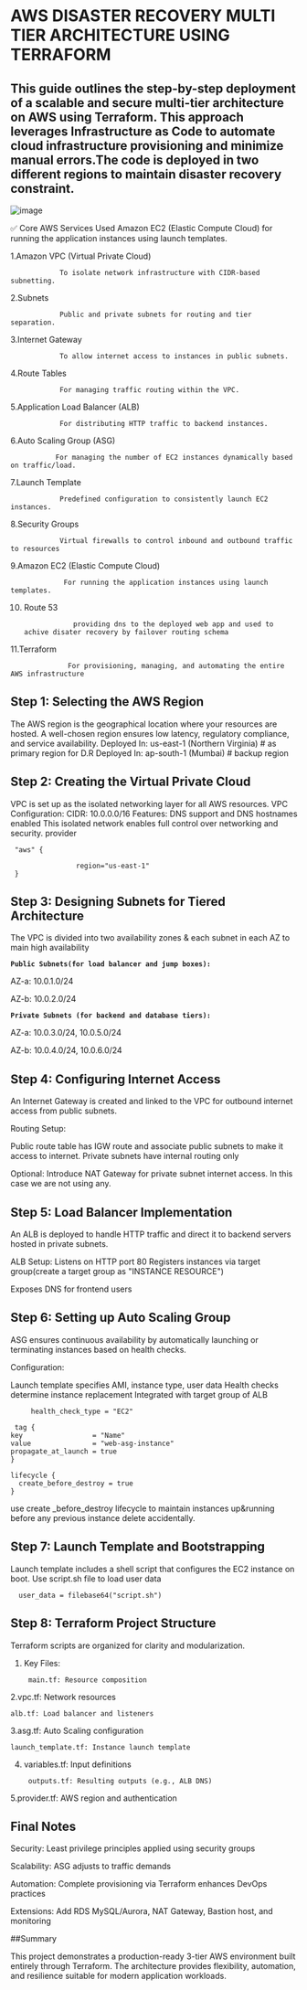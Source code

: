 # AWS DISASTER RECOVERY MULTI TIER ARCHITECTURE USING TERRAFORM
## This guide outlines the step-by-step deployment of a scalable and secure multi-tier architecture on AWS using Terraform. This approach leverages Infrastructure as Code to automate cloud infrastructure provisioning and minimize manual errors.The code is deployed in two different regions to maintain disaster recovery constraint.

![image](https://github.com/user-attachments/assets/74773078-f5d1-4f05-9387-32da616a6107)

✅ Core AWS Services Used
Amazon EC2 (Elastic Compute Cloud) for running the application instances using launch templates.

1.Amazon VPC (Virtual Private Cloud)

                To isolate network infrastructure with CIDR-based subnetting.
2.Subnets

                Public and private subnets for routing and tier separation.
3.Internet Gateway
 
                To allow internet access to instances in public subnets.
4.Route Tables

                For managing traffic routing within the VPC.
5.Application Load Balancer (ALB)

                For distributing HTTP traffic to backend instances.
6.Auto Scaling Group (ASG)

               For managing the number of EC2 instances dynamically based on traffic/load.
7.Launch Template

                Predefined configuration to consistently launch EC2 instances.
8.Security Groups

                Virtual firewalls to control inbound and outbound traffic to resources
9.Amazon EC2 (Elastic Compute Cloud)

                 For running the application instances using launch templates.
10. Route 53
    
                    providing dns to the deployed web app and used to achive disater recovery by failover routing schema  
11.Terraform

                  For provisioning, managing, and automating the entire AWS infrastructure
## Step 1: Selecting the AWS Region

The AWS region is the geographical location where your resources are hosted. A well-chosen region ensures low latency, regulatory compliance, and service availability.
Deployed In: us-east-1 (Northern Virginia) # as primary region for D.R
Deployed In: ap-south-1 (Mumbai) # backup region 

## Step 2: Creating the Virtual Private Cloud
 VPC is set up as the isolated networking layer for all AWS resources.
VPC Configuration:
CIDR: 10.0.0.0/16
Features: DNS support and DNS hostnames enabled
This isolated network enables full control over networking and security.
provider

     "aws" {

                    region="us-east-1"  
     }
## Step 3: Designing Subnets for Tiered Architecture
The VPC is divided into two availability zones & each subnet in each AZ to main high availability 

**`Public Subnets(for load balancer and jump boxes):`**

AZ-a: 10.0.1.0/24

AZ-b: 10.0.2.0/24

**`Private Subnets (for backend and database tiers):`**

AZ-a: 10.0.3.0/24, 10.0.5.0/24

AZ-b: 10.0.4.0/24, 10.0.6.0/24

## Step 4: Configuring Internet Access
An Internet Gateway is created and linked to the VPC for outbound internet access from public subnets.

Routing Setup:

Public route table has IGW route and associate public subnets to make it access to internet.
Private subnets have internal routing only

Optional: Introduce NAT Gateway for private subnet internet access. In this case we are not using any.
## Step 5: Load Balancer Implementation

An ALB is deployed to handle HTTP traffic and direct it to backend servers hosted in private subnets.

ALB Setup:
Listens on HTTP port 80
Registers instances via target group(create a target group as "INSTANCE RESOURCE")

Exposes DNS for frontend users

## Step 6: Setting up Auto Scaling Group
ASG ensures continuous availability by automatically launching or terminating instances based on health checks.

Configuration:

Launch template specifies AMI, instance type, user data
Health checks determine instance replacement
Integrated with target group of ALB

         health_check_type = "EC2"

     tag {
    key                 = "Name"
    value               = "web-asg-instance"
    propagate_at_launch = true
    }
  
    lifecycle {
      create_before_destroy = true
    }
use create _before_destroy lifecycle to maintain instances up&running before any previous instance delete accidentally.      


## Step 7: Launch Template and Bootstrapping

Launch template includes a shell script that configures the EC2 instance on boot.
Use script.sh file to load user data
    
      user_data = filebase64("script.sh")
     
## Step 8: Terraform Project Structure

Terraform scripts are organized for clarity and modularization.

1. Key Files:

        main.tf: Resource composition

2.vpc.tf: Network resources

    alb.tf: Load balancer and listeners

3.asg.tf: Auto Scaling configuration

    launch_template.tf: Instance launch template

4. variables.tf: Input definitions

        outputs.tf: Resulting outputs (e.g., ALB DNS)

5.provider.tf: AWS region and authentication

## Final Notes

Security: Least privilege principles applied using security groups

Scalability: ASG adjusts to traffic demands

Automation: Complete provisioning via Terraform enhances DevOps practices

Extensions: Add RDS MySQL/Aurora, NAT Gateway, Bastion host, and monitoring

##Summary

This project demonstrates a production-ready 3-tier AWS environment built entirely through Terraform. The architecture provides flexibility, automation, and resilience suitable for modern application workloads.
